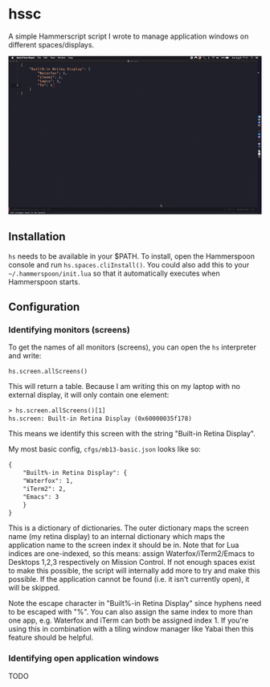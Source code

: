 # hssc

A simple Hammerscript script I wrote to manage application windows on different spaces/displays.

<img src="./media/example.gif" width=600 alt="animation" />

## Installation

`hs` needs to be available in your $PATH. To install, open the Hammerspoon console and run `hs.spaces.cliInstall()`.
You could also add this to your `~/.hammerspoon/init.lua` so that it automatically executes when Hammerspoon starts.

## Configuration

### Identifying monitors (screens)

To get the names of all monitors (screens), you can open the `hs` interpreter and write:

```
hs.screen.allScreens()
```

This will return a table. Because I am writing this on my laptop with no external display, it will only
contain one element:

```
> hs.screen.allScreens()[1]
hs.screen: Built-in Retina Display (0x60000035f178)
```

This means we identify this screen with the string "Built-in Retina Display". 

My most basic config, `cfgs/mb13-basic.json` looks like so:

```
{
    "Built%-in Retina Display": {
	"Waterfox": 1,
	"iTerm2": 2,
	"Emacs": 3
    }
}
```

This is a dictionary of dictionaries. The outer dictionary maps the screen name (my retina display)
to an internal dictionary which maps the application name to the screen index it should be in. Note
that for Lua indices are one-indexed, so this means: assign Waterfox/iTerm2/Emacs to Desktops 1,2,3
respectively on Mission Control. If not enough spaces exist to make this possible, the script will
internally add more to try and make this possible. If the application cannot be found (i.e. it isn't
currently open), it will be skipped.

Note the escape character in "Built%-in Retina Display" since hyphens need to be escaped with "%".
You can also assign the same index to more than one app, e.g. Waterfox and iTerm can both be assigned
index 1. If you're using this in combination with a tiling window manager like Yabai then this feature
should be helpful.

### Identifying open application windows

TODO
